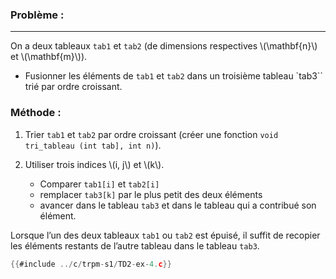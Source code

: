 ### Problème :
---------------

On a deux tableaux `tab1` et `tab2` (de dimensions respectives \\(\mathbf{n}\\) et \\(\mathbf{m}\\)).

- Fusionner les éléments de `tab1` et `tab2` dans un troisième tableau `tab3`` trié par ordre croissant.

### Méthode :

1. Trier `tab1` et `tab2` par ordre croissant (créer une fonction `void tri_tableau (int tab], int n)`).

2. Utiliser trois indices \\(i, j\\) et \\(k\\).

    - Comparer `tab1[i]` et `tab2[i]`
    - remplacer `tab3[k]` par le plus petit des deux éléments
    - avancer dans le tableau `tab3` et dans le tableau qui a contribué son élément.

Lorsque l’un des deux tableaux `tab1` ou `tab2` est épuisé, il suffit de recopier les éléments restants de l’autre tableau dans le tableau `tab3`.


<div class="tabbed-blocks">

```c
{{#include ../c/trpm-s1/TD2-ex-4.c}}
```

</div>
